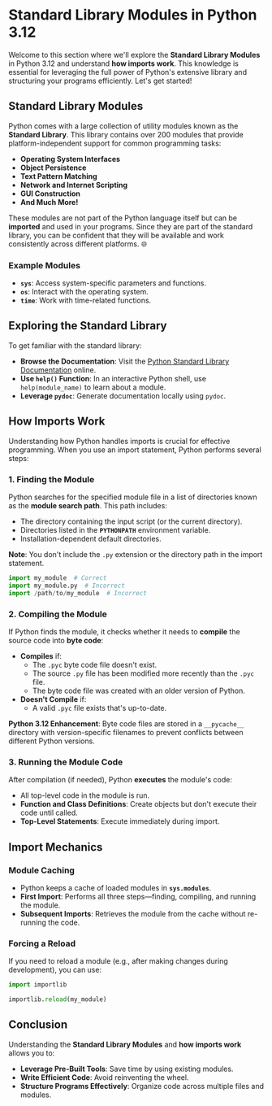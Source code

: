 # Standard Library Modules in Python 3.12 

Welcome to this section where we'll explore the **Standard Library Modules** in Python 3.12 and understand **how imports work**. This knowledge is essential for leveraging the full power of Python's extensive library and structuring your programs efficiently. Let's get started! 

## Standard Library Modules 

Python comes with a large collection of utility modules known as the **Standard Library**. This library contains over 200 modules that provide platform-independent support for common programming tasks:

- **Operating System Interfaces**
- **Object Persistence**
- **Text Pattern Matching**
- **Network and Internet Scripting**
- **GUI Construction**
- **And Much More!**

These modules are not part of the Python language itself but can be **imported** and used in your programs. Since they are part of the standard library, you can be confident that they will be available and work consistently across different platforms. 🌐

### Example Modules

- **`sys`**: Access system-specific parameters and functions.
- **`os`**: Interact with the operating system.
- **`time`**: Work with time-related functions.


## Exploring the Standard Library 

To get familiar with the standard library:

- **Browse the Documentation**: Visit the [Python Standard Library Documentation](https://docs.python.org/3/library/) online.
- **Use `help()` Function**: In an interactive Python shell, use `help(module_name)` to learn about a module.
- **Leverage `pydoc`**: Generate documentation locally using `pydoc`.


## How Imports Work 

Understanding how Python handles imports is crucial for effective programming. When you use an import statement, Python performs several steps:

### 1. Finding the Module 

Python searches for the specified module file in a list of directories known as the **module search path**. This path includes:

- The directory containing the input script (or the current directory).
- Directories listed in the **`PYTHONPATH`** environment variable.
- Installation-dependent default directories.

**Note**: You don't include the `.py` extension or the directory path in the import statement.

```python
import my_module  # Correct
import my_module.py  # Incorrect
import /path/to/my_module  # Incorrect
```

### 2. Compiling the Module 

If Python finds the module, it checks whether it needs to **compile** the source code into **byte code**:

- **Compiles** if:
  - The `.pyc` byte code file doesn't exist.
  - The source `.py` file has been modified more recently than the `.pyc` file.
  - The byte code file was created with an older version of Python.
- **Doesn't Compile** if:
  - A valid `.pyc` file exists that's up-to-date.

**Python 3.12 Enhancement**: Byte code files are stored in a `__pycache__` directory with version-specific filenames to prevent conflicts between different Python versions.

### 3. Running the Module Code 

After compilation (if needed), Python **executes** the module's code:

- All top-level code in the module is run.
- **Function and Class Definitions**: Create objects but don't execute their code until called.
- **Top-Level Statements**: Execute immediately during import.


## Import Mechanics 

### Module Caching

- Python keeps a cache of loaded modules in **`sys.modules`**.
- **First Import**: Performs all three steps—finding, compiling, and running the module.
- **Subsequent Imports**: Retrieves the module from the cache without re-running the code.

### Forcing a Reload

If you need to reload a module (e.g., after making changes during development), you can use:

```python
import importlib

importlib.reload(my_module)
```


## Conclusion 

Understanding the **Standard Library Modules** and **how imports work** allows you to:

- **Leverage Pre-Built Tools**: Save time by using existing modules.
- **Write Efficient Code**: Avoid reinventing the wheel.
- **Structure Programs Effectively**: Organize code across multiple files and modules.
